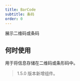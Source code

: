 ```yaml
---
title: BarCode
subtitle: 条码
order: 0
---
```


展示二维码或条码

## 何时使用

用于将信息存储在二维码或条形码中。

> 1.5.0 版本新增组件。

